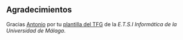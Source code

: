 ## Agradecimientos

Gracias [Antonio](https://github.com/benhid) por tu [plantilla del TFG](https://github.com/benhid/TFG-UMA) de la _E.T.S.I Informática de la Universidad de Málaga_.
